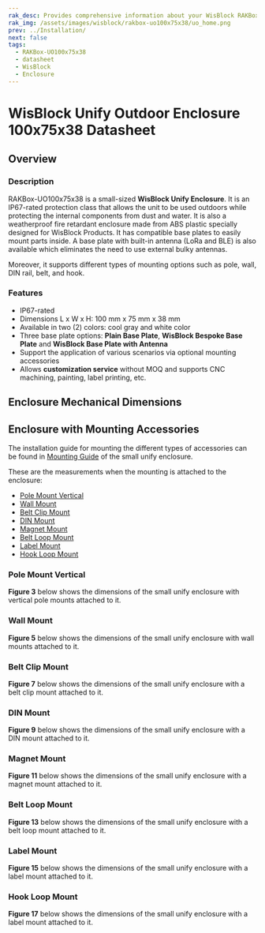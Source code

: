 ```yaml
---
rak_desc: Provides comprehensive information about your WisBlock RAKBox-UO100x75x38 Enclosure to help you use it. This information includes technical specifications and characteristics.
rak_img: /assets/images/wisblock/rakbox-uo100x75x38/uo_home.png
prev: ../Installation/
next: false
tags:
  - RAKBox-UO100x75x38
  - datasheet
  - WisBlock
  - Enclosure
---
```

# WisBlock Unify Outdoor Enclosure 100x75x38 Datasheet

## Overview

### Description
RAKBox-UO100x75x38 is a small-sized **WisBlock Unify Enclosure**. It is an IP67-rated protection class that allows the unit to be used outdoors while protecting the internal components from dust and water. It is also a weatherproof fire retardant enclosure made from ABS plastic specially designed for WisBlock Products. It has compatible base plates to easily mount parts inside. A base plate with built-in antenna (LoRa and BLE) is also available which eliminates the need to use external bulky antennas.

Moreover, it supports different types of mounting options such as pole, wall, DIN rail, belt, and hook.

### Features
- IP67-rated
- Dimensions L x W x H: 100&nbsp;mm x 75&nbsp;mm x 38&nbsp;mm
- Available in two (2) colors: cool gray and white color
- Three base plate options: **Plain Base Plate**, **WisBlock Bespoke Base Plate** and **WisBlock Base Plate with Antenna**
- Support the application of various scenarios via optional mounting accessories
- Allows **customization service** without MOQ and supports CNC machining, painting, label printing, etc.

## Enclosure Mechanical Dimensions

<rk-img
  src="/assets/images/wisblock/rakbox-uo100x75x38/datasheet/s-enclosure.png"
  width="80%"
  caption="Small WisBlock Unify Enclosure dimensions"
/>

## Enclosure with Mounting Accessories

The installation guide for mounting the different types of accessories can be found in [Mounting Guide](/Product-Categories/WisBlock/RAKBox-UO100x75x38/Installation/#mounting-guide) of the small unify enclosure.

These are the measurements when the mounting is attached to the enclosure:

- [Pole Mount Vertical](#pole-mount-vertical)
- [Wall Mount](#wall-mount)
- [Belt Clip Mount](#belt-clip-mount)
- [DIN Mount](#din-mount)
- [Magnet Mount](#magnet-mount)
- [Belt Loop Mount](#belt-loop-mount)
- [Label Mount](#label-mount)
- [Hook Loop Mount](#hook-loop-mount)

### Pole Mount Vertical

<rk-img
  src="/assets/images/wisblock/rakbox-uo100x75x38/datasheet/vertical-pole.png"
  width="60%"
  caption="Vertical pole mount"
/>

**Figure 3** below shows the dimensions of the small unify enclosure with vertical pole mounts attached to it.

<rk-img
  src="/assets/images/wisblock/rakbox-uo100x75x38/datasheet/vertical-pole-dim.png"
  width="60%"
  caption="Dimensions of the enclosure with vertical pole mount"
/>



### Wall Mount

<rk-img
  src="/assets/images/wisblock/rakbox-uo100x75x38/datasheet/wall-mount.png"
  width="60%"
  caption="Wall mount"
/>

**Figure 5** below shows the dimensions of the small unify enclosure with wall mounts attached to it.

<rk-img
  src="/assets/images/wisblock/rakbox-uo100x75x38/datasheet/wall-mount-dim.png"
  width="60%"
  caption="Dimensions of the enclosure with wall mount"
/>


### Belt Clip Mount

<rk-img
  src="/assets/images/wisblock/rakbox-uo100x75x38/datasheet/belt-clip.png"
  width="60%"
  caption="Belt clip mount"
/>

**Figure 7** below shows the dimensions of the small unify enclosure with a belt clip mount attached to it.

<rk-img
  src="/assets/images/wisblock/rakbox-uo100x75x38/datasheet/belt-clip-dim.png"
  width="60%"
  caption="Dimensions of the enclosure with belt clip mount"
/>

### DIN Mount

<rk-img
  src="/assets/images/wisblock/rakbox-uo100x75x38/datasheet/din-mount.png"
  width="60%"
  caption="DIN mount"
/>

**Figure 9** below shows the dimensions of the small unify enclosure with a DIN mount attached to it.

<rk-img
  src="/assets/images/wisblock/rakbox-uo100x75x38/datasheet/din-mount-dim.png"
  width="60%"
  caption="Dimensions of the enclosure with DIN mount"
/>


### Magnet Mount

<rk-img
  src="/assets/images/wisblock/rakbox-uo100x75x38/datasheet/magnet-mount.png"
  width="60%"
  caption="Magnet mount"
/>

**Figure 11** below shows the dimensions of the small unify enclosure with a magnet mount attached to it.

<rk-img
  src="/assets/images/wisblock/rakbox-uo100x75x38/datasheet/magnet-mount-dim.png"
  width="60%"
  caption="Dimensions of the enclosure with magnet mount"
/>


### Belt Loop Mount

<rk-img
  src="/assets/images/wisblock/rakbox-uo100x75x38/datasheet/belt-loop.png"
  width="60%"
  caption="Belt loop mount"
/>

**Figure 13** below shows the dimensions of the small unify enclosure with a belt loop mount attached to it.

<rk-img
  src="/assets/images/wisblock/rakbox-uo100x75x38/datasheet/belt-loop-dim.png"
  width="60%"
  caption="Dimensions of the enclosure with belt loop mount"
/>


### Label Mount

<rk-img
  src="/assets/images/wisblock/rakbox-uo100x75x38/datasheet/label-mount.png"
  width="60%"
  caption="Label mount"
/>

**Figure 15** below shows the dimensions of the small unify enclosure with a label mount attached to it.

<rk-img
  src="/assets/images/wisblock/rakbox-uo100x75x38/datasheet/label-mount-dim.png"
  width="60%"
  caption="Dimensions of the enclosure with label mount"
/>


### Hook Loop Mount

<rk-img
  src="/assets/images/wisblock/rakbox-uo100x75x38/datasheet/hook-loop.png"
  width="60%"
  caption="Hook loop mount"
/>

**Figure 17** below shows the dimensions of the small unify enclosure with a label mount attached to it.

<rk-img
  src="/assets/images/wisblock/rakbox-uo100x75x38/datasheet/hook-loop-dim.png"
  width="60%"
  caption="Dimensions of the enclosure with hook loop mount"
/>
